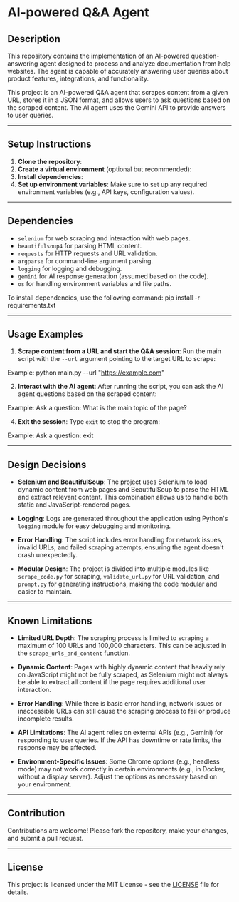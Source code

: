 # AI-powered Q&A Agent

## Description

This repository contains the implementation of an AI-powered question-answering agent designed to process and analyze documentation from help websites. The agent is capable of accurately answering user queries about product features, integrations, and functionality. 

This project is an AI-powered Q&A agent that scrapes content from a given URL, stores it in a JSON format, and allows users to ask questions based on the scraped content. The AI agent uses the Gemini API to provide answers to user queries.

---

## Setup Instructions

1. **Clone the repository**:
2. **Create a virtual environment** (optional but recommended):
3. **Install dependencies**:
4. **Set up environment variables**:
Make sure to set up any required environment variables (e.g., API keys, configuration values).


---

## Dependencies

- `selenium` for web scraping and interaction with web pages.
- `beautifulsoup4` for parsing HTML content.
- `requests` for HTTP requests and URL validation.
- `argparse` for command-line argument parsing.
- `logging` for logging and debugging.
- `gemini` for AI response generation (assumed based on the code).
- `os` for handling environment variables and file paths.

To install dependencies, use the following command:
pip install -r requirements.txt


---

## Usage Examples

1. **Scrape content from a URL and start the Q&A session**:
   Run the main script with the `--url` argument pointing to the target URL to scrape:

Example: 
python main.py --url "https://example.com"

2. **Interact with the AI agent**:
After running the script, you can ask the AI agent questions based on the scraped content:

Example: 
Ask a question: What is the main topic of the page?

4. **Exit the session**:
Type `exit` to stop the program:

Example: 
Ask a question: exit


---

## Design Decisions

- **Selenium and BeautifulSoup**: The project uses Selenium to load dynamic content from web pages and BeautifulSoup to parse the HTML and extract relevant content. This combination allows us to handle both static and JavaScript-rendered pages.

- **Logging**: Logs are generated throughout the application using Python's `logging` module for easy debugging and monitoring.

- **Error Handling**: The script includes error handling for network issues, invalid URLs, and failed scraping attempts, ensuring the agent doesn't crash unexpectedly.

- **Modular Design**: The project is divided into multiple modules like `scrape_code.py` for scraping, `validate_url.py` for URL validation, and `prompt.py` for generating instructions, making the code modular and easier to maintain.

---

## Known Limitations

- **Limited URL Depth**: The scraping process is limited to scraping a maximum of 100 URLs and 100,000 characters. This can be adjusted in the `scrape_urls_and_content` function.

- **Dynamic Content**: Pages with highly dynamic content that heavily rely on JavaScript might not be fully scraped, as Selenium might not always be able to extract all content if the page requires additional user interaction.

- **Error Handling**: While there is basic error handling, network issues or inaccessible URLs can still cause the scraping process to fail or produce incomplete results.

- **API Limitations**: The AI agent relies on external APIs (e.g., Gemini) for responding to user queries. If the API has downtime or rate limits, the response may be affected.

- **Environment-Specific Issues**: Some Chrome options (e.g., headless mode) may not work correctly in certain environments (e.g., in Docker, without a display server). Adjust the options as necessary based on your environment.

---

## Contribution

Contributions are welcome! Please fork the repository, make your changes, and submit a pull request.

---

## License

This project is licensed under the MIT License - see the [LICENSE](LICENSE) file for details.




